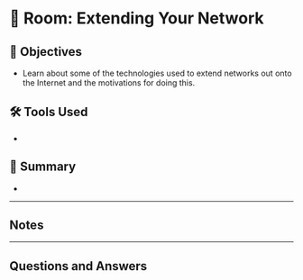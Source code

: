 # 🚪 Room: Extending Your Network

## 🎯 Objectives
- Learn about some of the technologies used to extend networks out onto the Internet and the motivations for doing this.

## 🛠️ Tools Used
-

## 💬 Summary
-

-----

## Notes


-----

## Questions and Answers
